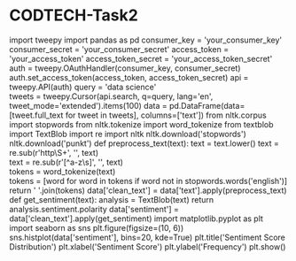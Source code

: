 # CODTECH-Task2
import tweepy
import pandas as pd
consumer_key = 'your_consumer_key'
consumer_secret = 'your_consumer_secret'
access_token = 'your_access_token'
access_token_secret = 'your_access_token_secret'
auth = tweepy.OAuthHandler(consumer_key, consumer_secret)
auth.set_access_token(access_token, access_token_secret)
api = tweepy.API(auth)
query = 'data science'  
tweets = tweepy.Cursor(api.search, q=query, lang='en', tweet_mode='extended').items(100)
data = pd.DataFrame(data=[tweet.full_text for tweet in tweets], columns=['text'])
from nltk.corpus import stopwords
from nltk.tokenize import word_tokenize
from textblob import TextBlob
import re
import nltk
nltk.download('stopwords')
nltk.download('punkt')
def preprocess_text(text):
    text = text.lower() 
    text = re.sub(r'http\S+', '', text)  
    text = re.sub(r'[^a-z\s]', '', text)  
    tokens = word_tokenize(text)  
    tokens = [word for word in tokens if word not in stopwords.words('english')]  
    return ' '.join(tokens)
data['clean_text'] = data['text'].apply(preprocess_text)
def get_sentiment(text):
    analysis = TextBlob(text)
    return analysis.sentiment.polarity
data['sentiment'] = data['clean_text'].apply(get_sentiment)
import matplotlib.pyplot as plt
import seaborn as sns
plt.figure(figsize=(10, 6))
sns.histplot(data['sentiment'], bins=20, kde=True)
plt.title('Sentiment Score Distribution')
plt.xlabel('Sentiment Score')
plt.ylabel('Frequency')
plt.show()

